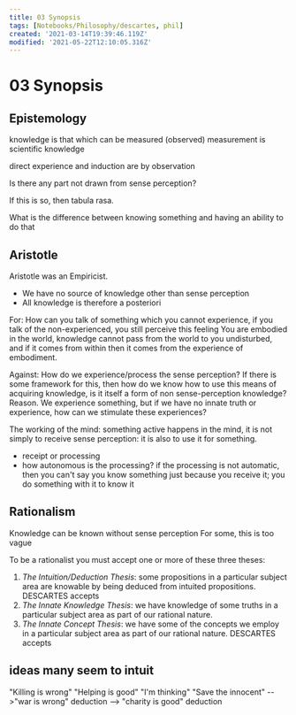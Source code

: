```yaml
---
title: 03 Synopsis
tags: [Notebooks/Philosophy/descartes, phil]
created: '2021-03-14T19:39:46.119Z'
modified: '2021-05-22T12:10:05.316Z'
---
```


# 03 Synopsis
## Epistemology
knowledge is that which can be measured (observed)
measurement is scientific knowledge

direct experience and induction are by observation

Is there any part not drawn from sense perception?

If this is so, then tabula rasa.

What is the difference between knowing something and having an ability to do that


## Aristotle
Aristotle was an Empiricist.
- We have no source of knowledge other than sense perception
- All knowledge is therefore a posteriori

For:
How can you talk of something which you cannot experience, if you talk of the non-experienced, you still perceive this feeling
You are embodied in the world, knowledge cannot pass from the world to you undisturbed, and if it comes from within then it comes from the experience of embodiment.

Against:
How do we experience/process the sense perception? If there is some framework for this, then how do we know how to use this means of acquiring knowledge, is it itself a form of non sense-perception knowledge?
Reason.
We experience something, but if we have no innate truth or experience, how can we stimulate these experiences?

The working of the mind:
something active happens in the mind, it is not simply to receive sense perception: it is also to use it for something.
- receipt or processing
- how autonomous is the processing? if the processing is not automatic, then you can't say you know something just because you receive it; you do something with it to know it

## Rationalism
Knowledge can be known without sense perception
For some, this is too vague

To be a rationalist you must accept one or more of these three theses:
1. *The Intuition/Deduction Thesis*: some propositions in a particular subject area are knowable by being deduced from intuited propositions. DESCARTES accepts
2. *The Innate Knowledge Thesis*: we have knowledge of some truths in a particular subject area as part of our rational nature.
3. *The Innate Concept Thesis*: we have some of the concepts we employ in a particular subject area as part of our rational nature. DESCARTES accepts

## ideas many seem to intuit
"Killing is wrong"
"Helping is good"
"I'm thinking"
"Save the innocent"
-->"war is wrong" deduction
--> "charity is good" deduction

